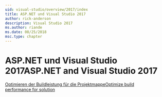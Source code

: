 ```yaml
---
uid: visual-studio/overview/2017/index
title: ASP.NET und Visual Studio 2017
author: rick-anderson
description: Visual Studio 2017
ms.author: riande
ms.date: 08/25/2018
msc.type: chapter
---
```

<a name="aspnet-and-visual-studio-2017"></a><span data-ttu-id="860c4-103">ASP.NET und Visual Studio 2017</span><span class="sxs-lookup"><span data-stu-id="860c4-103">ASP.NET and Visual Studio 2017</span></span>
====================

[<span data-ttu-id="860c4-104">Optimieren der Buildleistung für die Projektmappe</span><span class="sxs-lookup"><span data-stu-id="860c4-104">Optimize build performance for solution</span></span>](xref:visual-studio/overview/2017/optimize-build-perf)